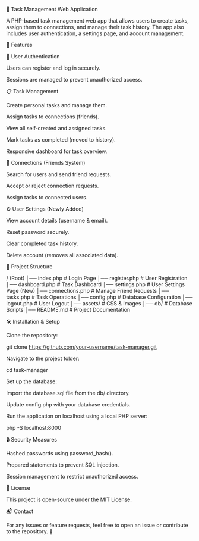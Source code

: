 📝 Task Management Web Application

A PHP-based task management web app that allows users to create tasks, assign them to connections, and manage their task history. The app also includes user authentication, a settings page, and account management.

🚀 Features

🔑 User Authentication

Users can register and log in securely.

Sessions are managed to prevent unauthorized access.

📋 Task Management

Create personal tasks and manage them.

Assign tasks to connections (friends).

View all self-created and assigned tasks.

Mark tasks as completed (moved to history).

Responsive dashboard for task overview.

👥 Connections (Friends System)

Search for users and send friend requests.

Accept or reject connection requests.

Assign tasks to connected users.

⚙️ User Settings (Newly Added)

View account details (username & email).

Reset password securely.

Clear completed task history.

Delete account (removes all associated data).

📁 Project Structure

/ (Root)
│── index.php          # Login Page
│── register.php       # User Registration
│── dashboard.php      # Task Dashboard
│── settings.php       # User Settings Page (New)
│── connections.php    # Manage Friend Requests
│── tasks.php          # Task Operations
│── config.php         # Database Configuration
│── logout.php         # User Logout
│── assets/            # CSS & Images
│── db/                # Database Scripts
│── README.md          # Project Documentation

🛠️ Installation & Setup

Clone the repository:

git clone https://github.com/your-username/task-manager.git

Navigate to the project folder:

cd task-manager

Set up the database:

Import the database.sql file from the db/ directory.

Update config.php with your database credentials.

Run the application on localhost using a local PHP server:

php -S localhost:8000

🔒 Security Measures

Hashed passwords using password_hash().

Prepared statements to prevent SQL injection.

Session management to restrict unauthorized access.

📜 License

This project is open-source under the MIT License.

📬 Contact

For any issues or feature requests, feel free to open an issue or contribute to the repository. 🚀
